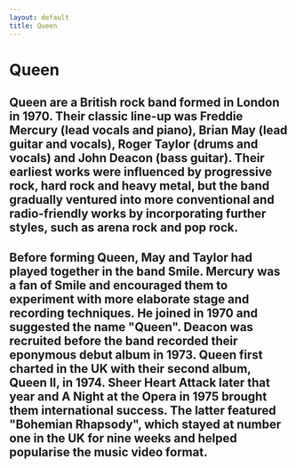 ```yaml
---
layout: default
title: Queen
---
```

#                     Queen
## Queen are a British rock band formed in London in 1970. Their classic line-up was Freddie Mercury (lead vocals and piano), Brian May (lead guitar and vocals), Roger Taylor (drums and vocals) and John Deacon (bass guitar). Their earliest works were influenced by progressive rock, hard rock and heavy metal, but the band gradually ventured into more conventional and radio-friendly works by incorporating further styles, such as arena rock and pop rock.

## Before forming Queen, May and Taylor had played together in the band Smile. Mercury was a fan of Smile and encouraged them to experiment with more elaborate stage and recording techniques. He joined in 1970 and suggested the name "Queen". Deacon was recruited before the band recorded their eponymous debut album in 1973. Queen first charted in the UK with their second album, Queen II, in 1974. Sheer Heart Attack later that year and A Night at the Opera in 1975 brought them international success. The latter featured "Bohemian Rhapsody", which stayed at number one in the UK for nine weeks and helped popularise the music video format.






